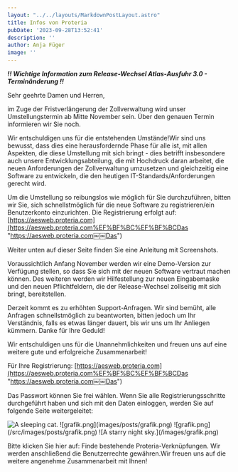 ```yaml
---
layout: "../../layouts/MarkdownPostLayout.astro"
title: Infos von Proteria
pubDate: '2023-09-28T13:52:41'
description: ''
author: Anja Füger
image: ''
---
```


***!! Wichtige Information zum Release-Wechsel Atlas-Ausfuhr 3.0 - Terminänderung !!***

Sehr geehrte Damen und Herren,

im Zuge der Fristverlängerung der Zollverwaltung wird unser Umstellungstermin ab Mitte November sein. Über den genauen Termin informieren wir Sie noch.

Wir entschuldigen uns für die entstehenden Umstände!Wir sind uns bewusst, dass dies eine herausfordernde Phase für alle ist, mit allen Aspekten, die diese Umstellung mit sich bringt - dies betrifft insbesondere auch unsere Entwicklungsabteilung, die mit Hochdruck daran arbeitet, die neuen Anforderungen der Zollverwaltung umzusetzen und gleichzeitig eine Software zu entwickeln, die den heutigen IT-Standards/Anforderungen gerecht wird.

Um die Umstellung so reibungslos wie möglich für Sie durchzuführen, bitten wir Sie, sich schnellstmöglich für die neue Software zu registrieren/ein Benutzerkonto einzurichten. Die Registrierung erfolgt auf:[https://aesweb.proteria.com](https://aesweb.proteria.com%EF%BF%BC%EF%BF%BCDas "https://aesweb.proteria.com￼￼Das")

Weiter unten auf dieser Seite finden Sie eine Anleitung mit Screenshots.

Voraussichtlich Anfang November werden wir eine Demo-Version zur Verfügung stellen, so dass Sie sich mit der neuen Software vertraut machen können. Des weiteren werden wir Hilfestellung zur neuen Eingabemaske und den neuen Pflichtfeldern, die der Release-Wechsel zollseitig mit sich bringt, bereitstellen.

Derzeit kommt es zu erhöhten Support-Anfragen. Wir sind bemüht, alle Anfragen schnellstmöglich zu beantworten, bitten jedoch um Ihr Verständnis, falls es etwas länger dauert, bis wir uns um Ihr Anliegen kümmern. Danke für Ihre Geduld! 

Wir entschuldigen uns für die Unannehmlichkeiten und freuen uns auf eine weitere gute und erfolgreiche Zusammenarbeit!

Für Ihre Registrierung:
[https://aesweb.proteria.com](https://aesweb.proteria.com%EF%BF%BC%EF%BF%BCDas "https://aesweb.proteria.com￼￼Das")

Das Passwort können Sie frei wählen. Wenn Sie alle Registrierungsschritte durchgeführt haben und sich mit den Daten einloggen, werden Sie auf folgende Seite weitergeleitet:

<img src="/images/posts/grafik.png" alt="A sleeping cat.">
![grafik.png](images/posts/grafik.png) 
![grafik.png](/src/images/posts/grafik.png) 
![A starry night sky.](/images/grafik.png)

Bitte klicken Sie hier auf: Finde bestehende Proteria-Verknüpfungen. Wir werden anschließend die Benutzerrechte gewähren.Wir freuen uns auf die weitere angenehme Zusammenarbeit mit Ihnen!